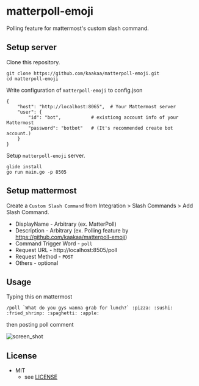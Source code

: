 # matterpoll-emoji

Polling feature for mattermost's custom slash command.

## Setup server

Clone this repository.
```
git clone https://github.com/kaakaa/matterpoll-emoji.git
cd matterpoll-emoji
```

Write configuration of `matterpoll-emoji` to config.json
```
{
	"host": "http://localhost:8065",  # Your Mattermost server
	"user": {
		"id": "bot",           # existiong account info of your Mattermost
		"password": "botbot"   # (It's recommended create bot account.)
	}
}
```

Setup `matterpoll-emoji` server.
```
glide install
go run main.go -p 8505
```

## Setup mattermost

Create a `Custom Slash Command` from Integration > Slash Commands > Add Slash Command.

* DisplayName - Arbitrary (ex. MatterPoll)
* Description - Arbitrary (ex. Polling feature by https://github.com/kaakaa/matterpoll-emoji)
* Command Trigger Word - `poll`
* Request URL - http://localhost:8505/poll
* Request Method - `POST`
* Others - optional

## Usage

Typing this on mattermost

```
/poll `What do you gys wanna grab for lunch?` :pizza: :sushi: :fried_shrimp: :spaghetti: :apple:
```

then posting poll comment

![screen_shot](https://raw.githubusercontent.com/kaakaa/matterpoll-emoji/master/matterpoll-emoji.png)

## License
* MIT
  * see [LICENSE](LICENSE)

